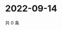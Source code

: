 # 2022-09-14

共 0 条

<!-- BEGIN WEIBO -->
<!-- 最后更新时间 Wed Sep 14 2022 04:19:48 GMT+0800 (China Standard Time) -->

<!-- END WEIBO -->
